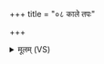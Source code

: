 +++
title = "०८ काले तपः"

+++
<details><summary>मूलम् (VS)</summary>

का॒ले तपः॑ का॒ले ज्येष्ठं॑ का॒ले ब्रह्म॑ स॒माहि॑तम्। का॒लो ह॒ सर्व॑स्येश्व॒रो यः पि॒तासी॑त्प्र॒जाप॑तेः ॥
</details>
